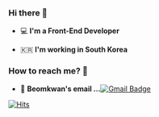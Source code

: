 ### Hi there 👋   

 - 💻   **I'm a Front-End Developer**    

 - 🇰🇷  **I'm working in South Korea**

### How to reach me? 🤔

- 📮  **Beomkwan's email ...**[![Gmail Badge](https://img.shields.io/badge/Gmail-d14836?style=flat-square&logo=Gmail&logoColor=white&link=mailto:tkdwjfrhs4@gmail.com)](mailto:tkdwjfrhs4@gmail.com)   

[![Hits](https://hits.seeyoufarm.com/api/count/incr/badge.svg?url=https://github.com/KwanBeom/&count_bg=%2379C83D&title_bg=%23555555&icon=&icon_color=%23E7E7E7&title=hits&edge_flat=false)](https://hits.seeyoufarm.com) 
